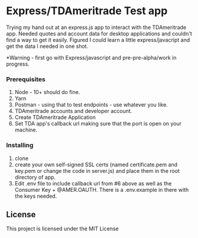 # Express/TDAmeritrade Test app

Trying my hand out at an express.js app to interact with the TDAmeritrade app. Needed quotes and account data for desktop applications and couldn't find a way to get it easily. Figured I could learn a little express/javacript and get the data I needed in one shot.

\*Warning - first go with Express/javascript and pre-pre-alpha/work in progress.

### Prerequisites

1. Node - 10+ should do fine.
2. Yarn
3. Postman - using that to test endpoints - use whatever you like.
4. TDAmeritrade accounts and developer account.
5. Create TDAmeritrade Application
6. Set TDA app's callback url making sure that the port is open on your machine.

### Installing

1.  clone
2.  create your own self-signed SSL certs (named certificate.pem and key.pem or change the code in server.js) and place them in the root directory of app.
3.  Edit .env file to include callback url from #6 above as well as the Consumer Key + @AMER.OAUTH. There is a .env.example in there with the keys needed.

## License

This project is licensed under the MIT License
